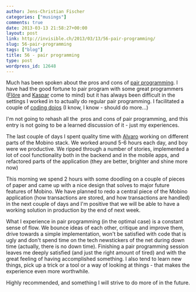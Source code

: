 ```yaml
---
author: Jens-Christian Fischer
categories: ["musings"]
comments: true
date: 2013-03-13 21:58:27+00:00
layout: post
link: http://invisible.ch/2013/03/13/56-pair-programming/
slug: 56-pair-programming
tags: ["blog"]
title: 56 - pair programming
type: post
wordpress_id: 12648
---
```


Much has been spoken about the pros and cons of [pair programming](http://en.wikipedia.org/wiki/Pair_programming). I have had the good fortune to pair program with some great programmers ([Flöre](http://florianhanke.com/) and [Kaspar](http://www.absurd.li/) come to mind) but it has always been difficult in the settings I worked in to actually do regular pair programming. I facilitated a couple of [coding dojos](http://zurichdojo.ch) (I know, I know - should do more...)

I'm not going to rehash all the  pros and cons of pair programming, and this entry is not going to be a learned discussion of it - just my experiences.

The last couple of days I spent quality time with [Alvaro](https://twitter.com/afussen) working on different parts of the Mobino stack. We worked around 5-6 hours each day, and boy were we productive. We ripped through a number of stories, implemented a lot of cool functionality both in the backend and in the mobile apps, and refactored parts of the application (they are better, brighter and shine more now)

This morning we spend 2 hours with some doodling on a couple of pieces of paper and came up with a nice design that solves to major future features of Mobino. We have planned to redo a central piece of the Mobino application (how transactions are stored, and how transactions are handled) in the next couple of days and I'm positive that we will be able to have a working solution in production by the end of next week.

What I experience in pair programming (in the optimal case) is a constant sense of flow. We bounce ideas of each other, critique and improve them, drive towards a simple implementation, won't be satisfied with code that is ugly and don't spend time on the tech newstickers of the net during down time (actually, there is no down time). Finishing a pair programming session leaves me deeply satisfied (and just the right amount of tired) and with the great feeling of having accomplished something. I also tend to learn new things, pick up a trick or a tool or a way of looking at things - that makes the experience even more worthwhile.

Highly recommended, and something I will strive to do more of in the future.
